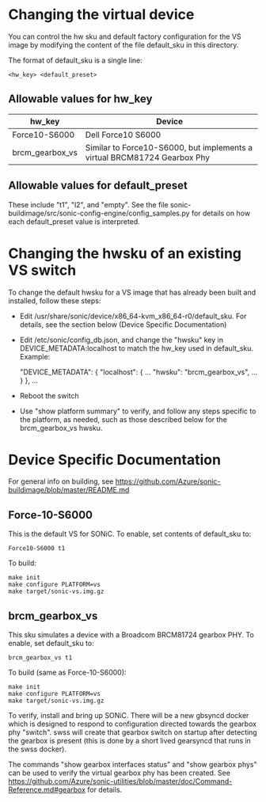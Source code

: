 # Changing the virtual device

You can control the hw sku and default factory configuration for the VS image 
by modifying the content of the file default_sku in this directory. 

The format of default_sku is a single line:

```
<hw_key> <default_preset>
```

## Allowable values for hw_key

| hw_key | Device |
| ------ | ------ |
| Force10-S6000 | Dell Force10 S6000|
| brcm_gearbox_vs | Similar to Force10-S6000, but implements a virtual BRCM81724 Gearbox Phy |

## Allowable values for default_preset

These include "t1", "l2", and "empty". See the file 
sonic-buildimage/src/sonic-config-engine/config_samples.py for details on how 
each default_preset value is interpreted.

# Changing the hwsku of an existing VS switch

To change the default hwsku for a VS image that has already been built and installed, follow these steps:

- Edit /usr/share/sonic/device/x86_64-kvm_x86_64-r0/default_sku. For details, see the section below (Device Specific Documentation)
- Edit /etc/sonic/config_db.json, and change the "hwsku" key in DEVICE_METADATA:localhost to match the hw_key used in default_sku. Example:

  "DEVICE_METADATA": {
    "localhost": {
        ...
        "hwsku": "brcm_gearbox_vs",
        ...
    }
  },
  ...
- Reboot the switch
- Use "show platform summary" to verify, and follow any steps specific to the platform, as needed, such as those described below for the brcm_gearbox_vs hwsku.

# Device Specific Documentation

For general info on building, see https://github.com/Azure/sonic-buildimage/blob/master/README.md

## Force-10-S6000

This is the default VS for SONiC. To enable, set contents of default_sku to:

```
Force10-S6000 t1
```

To build:

```
make init
make configure PLATFORM=vs
make target/sonic-vs.img.gz
```

## brcm_gearbox_vs

This sku simulates a device with a Broadcom BRCM81724 gearbox PHY. To enable,
set default_sku to:
 

```
brcm_gearbox_vs t1
```

To build (same as Force-10-S6000):

```
make init
make configure PLATFORM=vs
make target/sonic-vs.img.gz
```

To verify, install and bring up SONiC. There will be a new gbsyncd docker 
which is designed to respond to configuration directed towards the gearbox phy
"switch". swss will create that gearbox switch on startup after detecting the
gearbox is present (this is done by a short lived gearsyncd that runs in the
swss docker). 

The commands "show gearbox interfaces status" and "show gearbox phys" can be 
used to verify the virtual gearbox phy has been created. See https://github.com/Azure/sonic-utilities/blob/master/doc/Command-Reference.md#gearbox for details.
